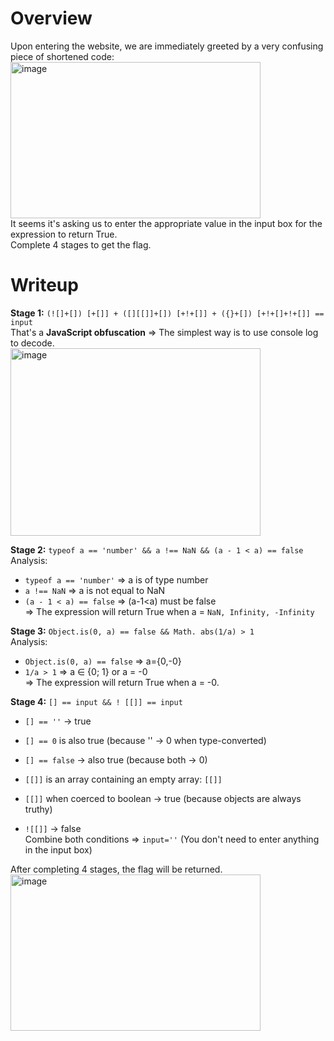 # Overview
Upon entering the website, we are immediately greeted by a very confusing piece of shortened code:   
<img width="400" height="250" alt="image" src="https://github.com/user-attachments/assets/a32b80ef-0ac8-421a-8aa3-737eb5715c5f " />  
It seems it's asking us to enter the appropriate value in the input box for the expression to return True.  
Complete 4 stages to get the flag.  
# Writeup
**Stage 1:** `(![]+[]) [+[]] + ([][[]]+[]) [+!+[]] + ({}+[]) [+!+[]+!+[]] == input`  
That's a **JavaScript obfuscation** => The simplest way is to use console log to decode.  
<img width="400" height="300" alt="image" src="https://github.com/user-attachments/assets/7baf56ef-d071-4a06-b87f-23f6eb88e2cd" />  

**Stage 2:** `typeof a == 'number' && a !== NaN && (a - 1 < a) == false`  
Analysis:  
* `typeof a == 'number'` => a is of type number  
* `a !== NaN` => a is not equal to NaN
* `(a - 1 < a) == false` => (a-1<a) must be false  
=> The expression will return True when a = `NaN, Infinity, -Infinity`
  
**Stage 3:** `Object.is(0, a) == false && Math. abs(1/a) > 1`  
Analysis:  
* `Object.is(0, a) == false` => a={0,-0}  
* `1/a > 1` => a ∈ {0; 1} or a = -0  
=> The expression will return True when a = -0.  
  
**Stage 4:** `[] == input && ! [[]] == input`  
* `[] == ''` → true  
* `[] == 0` is also true (because '' → 0 when type-converted)  
* `[] == false` → also true (because both → 0)  

* `[[]]` is an array containing an empty array: `[[]]`  
* `[[]]` when coerced to boolean → true (because objects are always truthy)  
* `![[]]` → false  
Combine both conditions => `input=''` (You don't need to enter anything in the input box)  
  
After completing 4 stages, the flag will be returned.  
<img width="400" height="250" alt="image" src="https://github.com/user-attachments/assets/63fc8409-e95d-47e4-9dab-b6e36551de6f" />  
